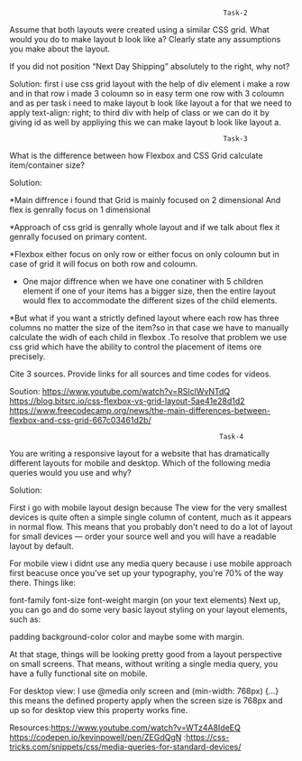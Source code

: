 
                                                         Task-2

Assume that both layouts were created using a similar CSS grid. What would you do to make layout b look like a? Clearly state any assumptions you make about the layout.

If you did not position “Next Day Shipping” absolutely to the right, why not? 

Solution:
first i use css grid layout  with the help of div element i make a row and in that row i made 3 coloumn so in easy term one row with 3 coloumn and as per task i need to make layout b look like layout a for that we need to apply text-align: right; to third div with help of class or we can do it by giving id as well by appliying this we can make layout b look like layout a.

 

                                                         Task-3

What is the difference between how Flexbox and CSS Grid calculate item/container size?

Solution:

*Main diffrence i found  that Grid is mainly focused on 2 dimensional And flex is genrally focus on 1 dimensional 

*Approach of css grid is genrally whole layout and if we talk about flex it genrally focused on primary content.

*Flexbox either focus on only row or either focus on only coloumn but in case of grid it will focus on both row and coloumn.

* One major diffrence when we have one conatiner with 5 children element if one of your items has a bigger size, then the entire layout would flex to accommodate the different sizes of the child elements.

*But what if you want a strictly defined layout where each row has three columns no matter the size of the item?so in that case we have to manually calculate the widh of each child in flexbox .To resolve that problem we use css grid which have the ability to control the placement of items ore precisely.
                                                            
Cite 3 sources. 
Provide links for all sources and time codes for videos.

Soution: https://www.youtube.com/watch?v=RSIclWvNTdQ
         https://blog.bitsrc.io/css-flexbox-vs-grid-layout-5ae41e28d1d2
         https://www.freecodecamp.org/news/the-main-differences-between-flexbox-and-css-grid-667c03461d2b/


                                                        Task-4

 You are writing a responsive layout for a website that has dramatically different layouts for mobile and desktop. Which of the following media queries would you use and why?

Solution:

First i go with mobile layout  design because The view for the very smallest devices is quite often a simple single column of content, much as it appears in normal flow. This means that you probably don't need to do a lot of layout for small devices — order your source well and you will have a readable layout by default.

For mobile view i didnt use any media query because i use mobile approach first beacuse once you've set up your typography, you're 70% of the way there. Things like:

font-family
font-size
font-weight
margin (on your text elements)
Next up, you can go and do some very basic layout styling on your layout elements, such as:

padding
background-color
color
and maybe some  with margin.

At that stage, things will be looking pretty good from a layout perspective on small screens. That means, without writing a single media query, you have a fully functional site on mobile.  

For desktop view: I use @media only screen and (min-width: 768px) {...} this means the defined property apply when the screen size is 768px and up so for desktop view this property works fine.

Resources:https://www.youtube.com/watch?v=WTz4A8IdeEQ
         https://codepen.io/kevinpowell/pen/ZEGdQgN
         :https://css-tricks.com/snippets/css/media-queries-for-standard-devices/
          




 
          

          
